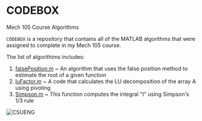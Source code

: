 # CODEBOX

Mech 105 Course Algorithms

`CODEBOX` is a repository that contains all of the MATLAB algorithms that were assigned to complete in my Mech 105 course.

The list of algorithims includes:

1. <a href="https://github.com/CameronDenison/CODEBOX/blob/master/False%20Position/falsePosition.m">falsePosition.m</a> ~ An algorithm that uses the false position method to estimate the root of a given function
2. <a href="https://github.com/CameronDenison/CODEBOX/blob/master/LU%20Decomposition/luFactor.m">luFactor.m</a> ~ A code that calculates the LU decomposition of the array A using pivoting
3. <a href="https://github.com/CameronDenison/CODEBOX/blob/master/Simpsons%20Method/Simpson.m">Simpson.m</a> ~ This function computes the integral "I" using Simpson's 1/3 rule


<img alt="CSUENG" src="https://advancing.colostate.edu/media_wrap.asp?document_id=19585">
